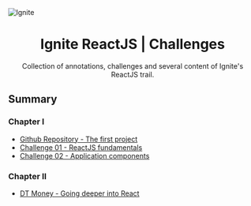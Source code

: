 
<img alt="Ignite" src="https://i.imgur.com/eCVyxxy.png">
<h1 align="center">
  Ignite ReactJS | Challenges
</h1>

<p align="center">
Collection of annotations, challenges and several content of Ignite's ReactJS trail.
</p>

## Summary

### Chapter I

- [Github Repository - The first project](https://github.com/debfdias/ignite-reactjs/tree/main/chapter_I/GitHubRepository)
- [Challenge 01 - ReactJS fundamentals](https://github.com/debfdias/ignite-reactjs/tree/main/chapter_I)
- [Challenge 02 - Application components](https://github.com/debfdias/ignite-reactjs/tree/main/chapter_I)

### Chapter II

- [DT Money - Going deeper into React](https://github.com/debfdias/ignite-reactjs/tree/main/chapter_II/dt_money)
